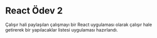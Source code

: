 # React Ödev 2

Çalışır hali paylaşılan çalışmayı bir React uygulaması olarak çalışır hale getirerek bir yapılacaklar listesi uygulaması hazırlandı.